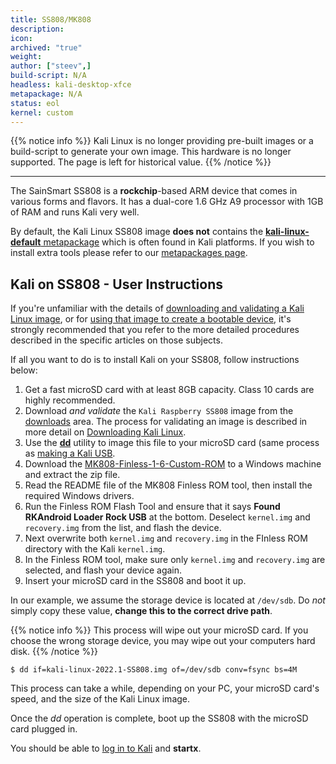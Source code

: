 ```yaml
---
title: SS808/MK808
description:
icon:
archived: "true"
weight:
author: ["steev",]
build-script: N/A
headless: kali-desktop-xfce
metapackage: N/A
status: eol
kernel: custom
---
```


{{% notice info %}}
Kali Linux is no longer providing pre-built images or a build-script to generate your own image.
This hardware is no longer supported.
The page is left for historical value.
{{% /notice %}}

- - -

<!-- @g0tmi1k: How does MK808 come into it -->
The SainSmart SS808 is a **rockchip**-based ARM device that comes in various forms and flavors. It has a dual-core 1.6 GHz A9 processor with 1GB of RAM and runs Kali very well.

By default, the Kali Linux SS808 image **does not** contains the [**kali-linux-default** metapackage](/docs/general-use/metapackages/) which is often found in Kali platforms. If you wish to install extra tools please refer to our [metapackages page](/docs/general-use/metapackages/).

## Kali on SS808 - User Instructions

If you're unfamiliar with the details of [downloading and validating a Kali Linux image](/docs/introduction/download-official-kali-linux-images/), or for [using that image to create a bootable device](/docs/usb/live-usb-install-with-windows/), it's strongly recommended that you refer to the more detailed procedures described in the specific articles on those subjects.

If all you want to do is to install Kali on your SS808, follow instructions below:

1. Get a fast microSD card with at least 8GB capacity. Class 10 cards are highly recommended.
2. Download _and validate_ the `Kali Raspberry SS808` image from the [downloads](https://www.offensive-security.com/kali-linux-arm-images/) area. The process for validating an image is described in more detail on [Downloading Kali Linux](/docs/introduction/download-official-kali-linux-images/).
3. Use the **[dd](https://packages.debian.org/testing/dd)** utility to image this file to your microSD card (same process as [making a Kali USB](/docs/usb/live-usb-install-with-windows/).
4. Download the [MK808-Finless-1-6-Custom-ROM](https://forum.freaktab.com/?3207-NEW-MK808-Finless-1-6-Custom-ROM) to a Windows machine and extract the zip file.
5. Read the README file of the MK808 Finless ROM tool, then install the required Windows drivers.
6. Run the Finless ROM Flash Tool and ensure that it says **Found RKAndroid Loader Rock USB** at the bottom. Deselect `kernel.img` and `recovery.img` from the list, and flash the device.
7. Next overwrite both `kernel.img` and `recovery.img` in the FInless ROM directory with the Kali `kernel.img`.
8. In the Finless ROM tool, make sure only `kernel.img` and `recovery.img` are selected, and flash your device again.
9. Insert your microSD card in the SS808 and boot it up.

In our example, we assume the storage device is located at `/dev/sdb`. Do _not_ simply copy these value, **change this to the correct drive path**.

{{% notice info %}}
This process will wipe out your microSD card. If you choose the wrong storage device, you may wipe out your computers hard disk.
{{% /notice %}}

```console
$ dd if=kali-linux-2022.1-SS808.img of=/dev/sdb conv=fsync bs=4M
```

This process can take a while, depending on your PC, your microSD card's speed, and the size of the Kali Linux image.

Once the _dd_ operation is complete, boot up the SS808 with the microSD card plugged in.

You should be able to [log in to Kali](/docs/introduction/default-credentials/) and **startx**.

